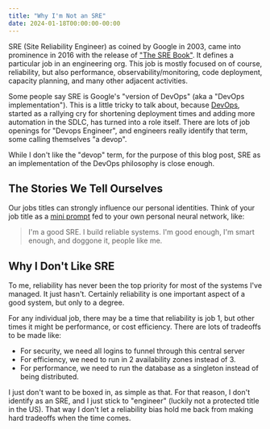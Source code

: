 ```yaml
---
title: "Why I'm Not an SRE"
date: 2024-01-18T00:00:00-00:00
---
```


SRE (Site Reliability Engineer) as coined by Google in 2003, came into prominence in 2016 with the release of ["The SRE Book"](https://sre.google/books/).
It defines a particular job in an engineering org.
This job is mostly focused on of course, reliability, but also performance, observability/monitoring, code deployment, capacity planning, and many other adjacent activities.

Some people say SRE is Google's "version of DevOps" (aka a "DevOps implementation").
This is a little tricky to talk about, because [DevOps](https://en.wikipedia.org/wiki/DevOps), started as a rallying cry for shortening deployment times and adding more automation in the SDLC, has turned into a role itself.
There are lots of job openings for "Devops Engineer", and engineers really identify that term, some calling themselves "a devop".

While I don't like the "devop" term, for the purpose of this blog post, SRE as an implementation of the DevOps philosophy is close enough.

## The Stories We Tell Ourselves

Our jobs titles can strongly influence our personal identities.
Think of your job title as a [mini prompt](https://www.xkyle.com/We-Software-Engineers-Are-All-Already-Prompt-Engineers/) fed to your own personal neural network, like:

> I'm a good SRE.
> I build reliable systems.
> I'm good enough, I'm smart enough, and doggone it, people like me.

## Why I Don't Like SRE

To me, reliability has never been the top priority for most of the systems I've managed.
It just hasn't.
Certainly reliability is one important aspect of a good system, but only to a degree.

For any individual job, there may be a time that reliability is job 1, but other times it might be performance, or cost efficiency.
There are lots of tradeoffs to be made like:

* For security, we need all logins to funnel through this central server
* For efficiency, we need to run in 2 availability zones instead of 3.
* For performance, we need to run the database as a singleton instead of being distributed.

I just don't want to be boxed in, as simple as that.
For that reason, I don't identify as an SRE, and I just stick to "engineer" (luckily not a protected title in the US).
That way I don't let a reliability bias hold me back from making hard tradeoffs when the time comes.
